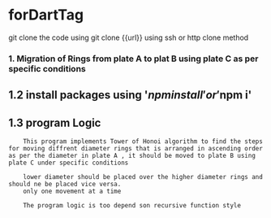 # forDartTag

git clone the code using git clone {{url}} using ssh or http clone method


### 1. Migration of Rings from plate A to plat B  using plate C as per specific conditions


##  1.2  install packages using '$npm install' or '$npm i'

## 1.3 program Logic

        This program implements Tower of Honoi algorithm to find the steps for moving diffrent diameter rings that is arranged in ascending order as per the diameter in plate A , it should be moved to plate B using plate C under specific conditions

        lower diameter should be placed over the higher diameter rings and should ne be placed vice versa.
        only one movement at a time

        The program logic is too depend son recursive function style